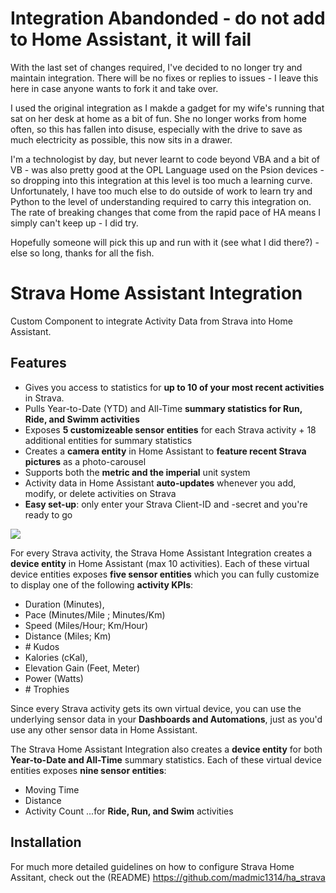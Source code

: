 # Integration Abandonded - do not add to Home Assistant, it will fail
With the last set of changes required, I've decided to no longer try and maintain integration. There will be no fixes or replies to issues - I leave this here in case anyone wants to fork it and take over.

I used the original integration as I makde a gadget for my wife's running that sat on her desk at home as a bit of fun. She no longer works from home often, so this has fallen into disuse, especially with the drive to save as much electricity as possible, this now sits in a drawer.

I'm a technologist by day, but never learnt to code beyond VBA and a bit of VB - was also pretty good at the OPL Language used on the Psion devices - so dropping into this integration at this level is too much a learning curve. Unfortunately, I have too much else to do outside of work to learn try and Python to the level of understanding required to carry this integration on. The rate of breaking changes that come from the rapid pace of HA means I simply can't keep up - I did try.

Hopefully someone will pick this up and run with it (see what I did there?) - else so long, thanks for all the fish.

# Strava Home Assistant Integration
Custom Component to integrate Activity Data from Strava into Home Assistant.


## Features
* Gives you access to statistics for **up to 10 of your most recent activities** in Strava.
* Pulls Year-to-Date (YTD) and All-Time **summary statistics for Run, Ride, and Swimm activities**
* Exposes **5 customizeable sensor entities** for each Strava activity + 18 additional entities for summary statistics
* Creates a **camera entity** in Home Assistant to **feature recent Strava pictures** as a photo-carousel
* Supports both the **metric and the imperial** unit system
* Activity data in Home Assistant **auto-updates** whenever you add, modify, or delete activities on Strava
* **Easy set-up**: only enter your Strava Client-ID and -secret and you're ready to go

![](sensor_overview.png)

For every Strava activity, the Strava Home Assistant Integration creates a **device entity** in Home Assistant (max 10 activities). Each of these virtual device entities exposes **five sensor entities** which you can fully customize to display one of the following **activity KPIs**:
* Duration (Minutes),
* Pace (Minutes/Mile ; Minutes/Km)
* Speed (Miles/Hour; Km/Hour)
* Distance (Miles; Km)
* \# Kudos
* Kalories (cKal),
* Elevation Gain (Feet, Meter)
* Power (Watts)
* \# Trophies

Since every Strava activity gets its own virtual device, you can use the underlying sensor data in your **Dashboards and Automations**, just as you'd use any other sensor data in Home Assistant. 

The Strava Home Assistant Integration also creates a **device entity** for both **Year-to-Date and All-Time** summary statistics. Each of these virtual device entities exposes **nine sensor entities**:
* Moving Time
* Distance
* Activity Count
...for **Ride, Run, and Swim** activities

## Installation
For much more detailed guidelines on how to configure Strava Home Assitant, check out the (README) https://github.com/madmic1314/ha_strava
